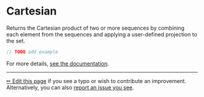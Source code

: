 # Cartesian

Returns the Cartesian product of two or more sequences by combining each
element from the sequences and applying a user-defined projection to the
set.

```c# --destination-file ../code/Program.cs --region statements --project ../code/TryMoreLinq.csproj
// TODO add example
```

For more details, [see the documentation][doc].

---

[&#x270F; Edit this page][edit] if you see a typo or wish to contribute an
improvement. Alternatively, you can also [report an issue you see][issue].


[edit]: https://github.com/morelinq/try/edit/master/cartesian.md
[issue]: https://github.com/morelinq/try/issues/new?title=Cartesian
[doc]: https://morelinq.github.io/3.1/ref/api/html/Overload_MoreLinq_MoreEnumerable_Cartesian.htm
